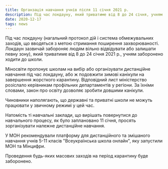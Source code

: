 ```yaml
---
title: Органзація навчання учнів після 11 січня 2021 р.
description: Під час локдауну, який триватиме від 8 до 24 січня, учням заборонено ходити до школи
date: 2020-12-17
tags: news
---
```


Під час локдауну (нагальний протокол дій і система обмежувальних заходів, що вводяться з метою стримання поширення захворюваності. Локдаун зазвичай забороняє людям вільно відвідувати або залишати певну зону), який триватиме від 8 до 24 січня 2021 р., учням заборонено ходити до школи.

Міносвіти пропонує школам на вибір або організувати дистанційне навчання під час локдауну, або ж подовжити зимові канікули на завершення жорсткого карантину. Відповідний лист міністерство розіслало керівникам профільних департаментів у регіони. За їхніми словами, закон про освіту дозволяє зробити довшими канікули.

Чиновники наполягають, що державні та приватні школи не можуть працювати у звичному режимі у цей час. 

 Натомість ті навчальні заклади, що вирішать повернутися до навчального процесу, як було заплановано 11 січня, просять зорганізувати належне дистанційне навчання. 

У МОН рекомендували платформу для дистанційного та змішаного навчання учнів 5-11 класів "Всеукраїнська школа онлайн", яку запустили МОН та Мінцифри.

Проведення будь-яких масових заходів на період карантину буде заборонено.